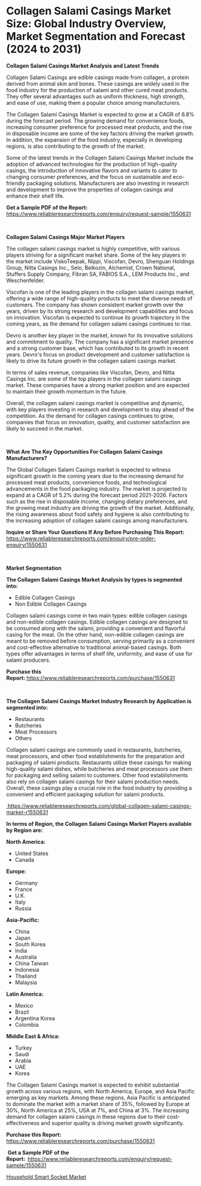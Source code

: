 <p><h1>Collagen Salami Casings Market Size: Global Industry Overview, Market Segmentation and Forecast (2024 to 2031)</h1></p><p><strong>Collagen Salami Casings Market Analysis and Latest Trends</strong></p>
<p><p>Collagen Salami Casings are edible casings made from collagen, a protein derived from animal skin and bones. These casings are widely used in the food industry for the production of salami and other cured meat products. They offer several advantages such as uniform thickness, high strength, and ease of use, making them a popular choice among manufacturers.</p><p>The Collagen Salami Casings Market is expected to grow at a CAGR of 6.8% during the forecast period. The growing demand for convenience foods, increasing consumer preference for processed meat products, and the rise in disposable income are some of the key factors driving the market growth. In addition, the expansion of the food industry, especially in developing regions, is also contributing to the growth of the market.</p><p>Some of the latest trends in the Collagen Salami Casings Market include the adoption of advanced technologies for the production of high-quality casings, the introduction of innovative flavors and variants to cater to changing consumer preferences, and the focus on sustainable and eco-friendly packaging solutions. Manufacturers are also investing in research and development to improve the properties of collagen casings and enhance their shelf life.</p></p>
<p><strong>Get a Sample PDF of the Report:&nbsp;</strong> <a href="https://www.reliableresearchreports.com/enquiry/request-sample/1550631">https://www.reliableresearchreports.com/enquiry/request-sample/1550631</a></p>
<p>&nbsp;</p>
<p><strong>Collagen Salami Casings Major Market Players</strong></p>
<p><p>The collagen salami casings market is highly competitive, with various players striving for a significant market share. Some of the key players in the market include ViskoTeepak, Nippi, Viscofan, Devro, Shenguan Holdings Group, Nitta Casings Inc., Selo, Belkozin, Alchemist, Crown National, Stuffers Supply Company, Fibran SA, FABIOS S.A., LEM Products Inc., and Weschenfelder.</p><p>Viscofan is one of the leading players in the collagen salami casings market, offering a wide range of high-quality products to meet the diverse needs of customers. The company has shown consistent market growth over the years, driven by its strong research and development capabilities and focus on innovation. Viscofan is expected to continue its growth trajectory in the coming years, as the demand for collagen salami casings continues to rise.</p><p>Devro is another key player in the market, known for its innovative solutions and commitment to quality. The company has a significant market presence and a strong customer base, which has contributed to its growth in recent years. Devro's focus on product development and customer satisfaction is likely to drive its future growth in the collagen salami casings market.</p><p>In terms of sales revenue, companies like Viscofan, Devro, and Nitta Casings Inc. are some of the top players in the collagen salami casings market. These companies have a strong market position and are expected to maintain their growth momentum in the future.</p><p>Overall, the collagen salami casings market is competitive and dynamic, with key players investing in research and development to stay ahead of the competition. As the demand for collagen casings continues to grow, companies that focus on innovation, quality, and customer satisfaction are likely to succeed in the market.</p></p>
<p>&nbsp;</p>
<p><strong>What Are The Key Opportunities For Collagen Salami Casings Manufacturers?</strong></p>
<p><p>The Global Collagen Salami Casings market is expected to witness significant growth in the coming years due to the increasing demand for processed meat products, convenience foods, and technological advancements in the food packaging industry. The market is projected to expand at a CAGR of 5.2% during the forecast period 2021-2026. Factors such as the rise in disposable income, changing dietary preferences, and the growing meat industry are driving the growth of the market. Additionally, the rising awareness about food safety and hygiene is also contributing to the increasing adoption of collagen salami casings among manufacturers.</p></p>
<p><strong>Inquire or Share Your Questions If Any Before Purchasing This Report:</strong> <a href="https://www.reliableresearchreports.com/enquiry/pre-order-enquiry/1550631">https://www.reliableresearchreports.com/enquiry/pre-order-enquiry/1550631</a></p>
<p>&nbsp;</p>
<p><strong>Market Segmentation</strong></p>
<p><strong>The Collagen Salami Casings Market Analysis by types is segmented into:</strong></p>
<p><ul><li>Edible Collagen Casings</li><li>Non Edible Collagen Casings</li></ul></p>
<p><p>Collagen salami casings come in two main types: edible collagen casings and non-edible collagen casings. Edible collagen casings are designed to be consumed along with the salami, providing a convenient and flavorful casing for the meat. On the other hand, non-edible collagen casings are meant to be removed before consumption, serving primarily as a convenient and cost-effective alternative to traditional animal-based casings. Both types offer advantages in terms of shelf life, uniformity, and ease of use for salami producers.</p></p>
<p><strong>Purchase this Report:&nbsp;</strong><a href="https://www.reliableresearchreports.com/purchase/1550631">https://www.reliableresearchreports.com/purchase/1550631</a></p>
<p>&nbsp;</p>
<p><strong>The Collagen Salami Casings Market Industry Research by Application is segmented into:</strong></p>
<p><ul><li>Restaurants</li><li>Butcheries</li><li>Meat Processors</li><li>Others</li></ul></p>
<p><p>Collagen salami casings are commonly used in restaurants, butcheries, meat processors, and other food establishments for the preparation and packaging of salami products. Restaurants utilize these casings for making high-quality salami dishes, while butcheries and meat processors use them for packaging and selling salami to customers. Other food establishments also rely on collagen salami casings for their salami production needs. Overall, these casings play a crucial role in the food industry by providing a convenient and efficient packaging solution for salami products.</p></p>
<p><a href="https://www.reliableresearchreports.com/global-collagen-salami-casings-market-r1550631">&nbsp;https://www.reliableresearchreports.com/global-collagen-salami-casings-market-r1550631</a></p>
<p><strong>In terms of Region, the Collagen Salami Casings Market Players available by Region are:</strong></p>
<p>
    <p> <strong> North America: </strong>
        <ul>
            <li>United States</li>
            <li>Canada</li>
        </ul>
        </p> 
    <p> <strong> Europe: </strong>
        <ul>
            <li>Germany</li>
            <li>France</li>
            <li>U.K.</li>
            <li>Italy</li>
            <li>Russia</li>
        </ul>
        </p> 
    <p> <strong> Asia-Pacific: </strong>
        <ul>
            <li>China</li>
            <li>Japan</li>
            <li>South Korea</li>
            <li>India</li>
            <li>Australia</li>
            <li>China Taiwan</li>
            <li>Indonesia</li>
            <li>Thailand</li>
            <li>Malaysia</li>
        </ul>
        </p> 
    <p> <strong> Latin America: </strong>
        <ul>
            <li>Mexico</li>
            <li>Brazil</li>
            <li>Argentina Korea</li>
            <li>Colombia</li>
        </ul>
        </p> 
    <p> <strong> Middle East & Africa: </strong>
        <ul>
            <li>Turkey</li>
            <li>Saudi</li>
            <li>Arabia</li>
            <li>UAE</li>
            <li>Korea</li>
        </ul>
    </p>
    </p>
<p><p>The Collagen Salami Casings market is expected to exhibit substantial growth across various regions, with North America, Europe, and Asia Pacific emerging as key markets. Among these regions, Asia Pacific is anticipated to dominate the market with a market share of 35%, followed by Europe at 30%, North America at 25%, USA at 7%, and China at 3%. The increasing demand for collagen salami casings in these regions due to their cost-effectiveness and superior quality is driving market growth significantly.</p></p>
<p><strong>Purchase this Report: </strong><a href="https://www.reliableresearchreports.com/purchase/1550631">https://www.reliableresearchreports.com/purchase/1550631</a></p>
<p>&nbsp;<strong>Get a Sample PDF of the Report:&nbsp;&nbsp;</strong><a href="https://www.reliableresearchreports.com/enquiry/request-sample/1550631">https://www.reliableresearchreports.com/enquiry/request-sample/1550631</a></p>
<p><strong></strong></p>
<p><p><a href="https://github.com/guneycigdem35/Market-Research-Report-List-4/blob/main/household-smart-socket-market.md">Household Smart Socket Market</a></p></p>